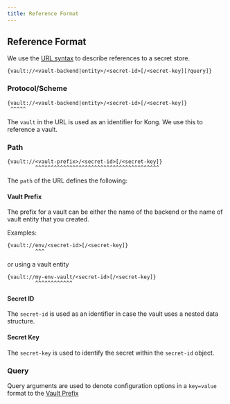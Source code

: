 ```yaml
---
title: Reference Format
---
```


## Reference Format

We use the [URL syntax](https://en.wikipedia.org/wiki/URL) to describe references to a secret store.

```text
{vault://<vault-backend|entity>/<secret-id>[/<secret-key][?query]}
```

### Protocol/Scheme

```text
{vault://<vault-backend|entity>/<secret-id>[/<secret-key]}
 ^^^^^
```

The `vault` in the URL is used as an identifier for Kong. We use this to reference a vault.

### Path

```text
{vault://<vault-prefix>/<secret-id>[/<secret-key]}
         ^^^^^^^^^^^^^^^^^^^^^^^^^^^^^^^^^^^^^^^^
```

The `path` of the URL defines the following:

#### Vault Prefix

The prefix for a vault can be either the name of the backend or the name of vault entity that you created.

Examples:

```text
{vault://env/<secret-id>[/<secret-key]}
         ^^^
```

or using a vault entity

```text
{vault://my-env-vault/<secret-id>[/<secret-key]}
         ^^^^^^^^^^^^
```

#### Secret ID

The `secret-id` is used as an identifier in case the vault uses a
nested data structure.

#### Secret Key

The `secret-key` is used to identify the secret within the `secret-id` object.

### Query

Query arguments are used to denote configuration options in a `key=value` format to the [Vault Prefix](/gateway/{{page.release}}/plan-and-deploy/security/secrets-management/reference-format/#vault-prefix)
